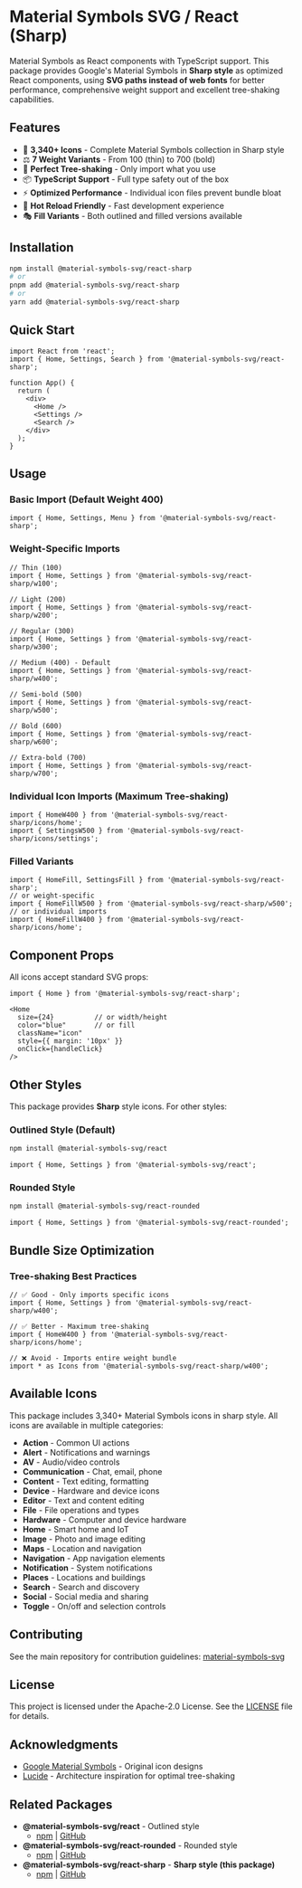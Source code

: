 # Material Symbols SVG / React (Sharp)

Material Symbols as React components with TypeScript support. This package provides Google's Material Symbols in **Sharp style** as optimized React components, using **SVG paths instead of web fonts** for better performance, comprehensive weight support and excellent tree-shaking capabilities.

## Features

- 🎨 **3,340+ Icons** - Complete Material Symbols collection in Sharp style
- ⚖️ **7 Weight Variants** - From 100 (thin) to 700 (bold)
- 🌳 **Perfect Tree-shaking** - Only import what you use
- 📦 **TypeScript Support** - Full type safety out of the box
- ⚡ **Optimized Performance** - Individual icon files prevent bundle bloat
- 🔄 **Hot Reload Friendly** - Fast development experience
- 🎭 **Fill Variants** - Both outlined and filled versions available

## Installation

```bash
npm install @material-symbols-svg/react-sharp
# or
pnpm add @material-symbols-svg/react-sharp
# or
yarn add @material-symbols-svg/react-sharp
```

## Quick Start

```tsx
import React from 'react';
import { Home, Settings, Search } from '@material-symbols-svg/react-sharp';

function App() {
  return (
    <div>
      <Home />
      <Settings />
      <Search />
    </div>
  );
}
```

## Usage

### Basic Import (Default Weight 400)

```tsx
import { Home, Settings, Menu } from '@material-symbols-svg/react-sharp';
```

### Weight-Specific Imports

```tsx
// Thin (100)
import { Home, Settings } from '@material-symbols-svg/react-sharp/w100';

// Light (200)
import { Home, Settings } from '@material-symbols-svg/react-sharp/w200';

// Regular (300)
import { Home, Settings } from '@material-symbols-svg/react-sharp/w300';

// Medium (400) - Default
import { Home, Settings } from '@material-symbols-svg/react-sharp/w400';

// Semi-bold (500)
import { Home, Settings } from '@material-symbols-svg/react-sharp/w500';

// Bold (600)
import { Home, Settings } from '@material-symbols-svg/react-sharp/w600';

// Extra-bold (700)
import { Home, Settings } from '@material-symbols-svg/react-sharp/w700';
```

### Individual Icon Imports (Maximum Tree-shaking)

```tsx
import { HomeW400 } from '@material-symbols-svg/react-sharp/icons/home';
import { SettingsW500 } from '@material-symbols-svg/react-sharp/icons/settings';
```

### Filled Variants

```tsx
import { HomeFill, SettingsFill } from '@material-symbols-svg/react-sharp';
// or weight-specific
import { HomeFillW500 } from '@material-symbols-svg/react-sharp/w500';
// or individual imports
import { HomeFillW400 } from '@material-symbols-svg/react-sharp/icons/home';
```

## Component Props

All icons accept standard SVG props:

```tsx
import { Home } from '@material-symbols-svg/react-sharp';

<Home 
  size={24}          // or width/height
  color="blue"       // or fill
  className="icon"
  style={{ margin: '10px' }}
  onClick={handleClick}
/>
```

## Other Styles

This package provides **Sharp** style icons. For other styles:

### Outlined Style (Default)
```bash
npm install @material-symbols-svg/react
```

```tsx
import { Home, Settings } from '@material-symbols-svg/react';
```

### Rounded Style
```bash
npm install @material-symbols-svg/react-rounded
```

```tsx
import { Home, Settings } from '@material-symbols-svg/react-rounded';
```

## Bundle Size Optimization

### Tree-shaking Best Practices

```tsx
// ✅ Good - Only imports specific icons
import { Home, Settings } from '@material-symbols-svg/react-sharp/w400';

// ✅ Better - Maximum tree-shaking
import { HomeW400 } from '@material-symbols-svg/react-sharp/icons/home';

// ❌ Avoid - Imports entire weight bundle
import * as Icons from '@material-symbols-svg/react-sharp/w400';
```

## Available Icons

This package includes 3,340+ Material Symbols icons in sharp style. All icons are available in multiple categories:

- **Action** - Common UI actions
- **Alert** - Notifications and warnings  
- **AV** - Audio/video controls
- **Communication** - Chat, email, phone
- **Content** - Text editing, formatting
- **Device** - Hardware and device icons
- **Editor** - Text and content editing
- **File** - File operations and types
- **Hardware** - Computer and device hardware
- **Home** - Smart home and IoT
- **Image** - Photo and image editing
- **Maps** - Location and navigation
- **Navigation** - App navigation elements
- **Notification** - System notifications
- **Places** - Locations and buildings
- **Search** - Search and discovery
- **Social** - Social media and sharing
- **Toggle** - On/off and selection controls

## Contributing

See the main repository for contribution guidelines: [material-symbols-svg](https://github.com/k-s-h-r/material-symbols-svg)

## License

This project is licensed under the Apache-2.0 License. See the [LICENSE](../../LICENSE) file for details.

## Acknowledgments

- [Google Material Symbols](https://fonts.google.com/icons) - Original icon designs
- [Lucide](https://lucide.dev/) - Architecture inspiration for optimal tree-shaking

## Related Packages

- **@material-symbols-svg/react** - Outlined style
  - [npm](https://www.npmjs.com/package/@material-symbols-svg/react) | [GitHub](../react)
- **@material-symbols-svg/react-rounded** - Rounded style
  - [npm](https://www.npmjs.com/package/@material-symbols-svg/react-rounded) | [GitHub](../react-rounded)
- **@material-symbols-svg/react-sharp** - **Sharp style (this package)**
  - [npm](https://www.npmjs.com/package/@material-symbols-svg/react-sharp) | [GitHub](../react-sharp)

